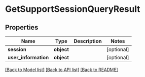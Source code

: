 # GetSupportSessionQueryResult

## Properties
Name | Type | Description | Notes
------------ | ------------- | ------------- | -------------
**session** | **object** |  | [optional] 
**user_information** | **object** |  | [optional] 

[[Back to Model list]](../README.md#documentation-for-models) [[Back to API list]](../README.md#documentation-for-api-endpoints) [[Back to README]](../README.md)


